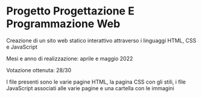 # Progetto Progettazione E Programmazione Web
Creazione di un sito web statico interattivo attraverso i linguaggi HTML, CSS e JavaScript

Mesi e anno di realizzazione: aprile e maggio 2022

Votazione ottenuta: 28/30

I file presenti sono le varie pagine HTML, la pagina CSS con gli stili, i file JavaScript associati alle varie pagine e una cartella con le immagini
